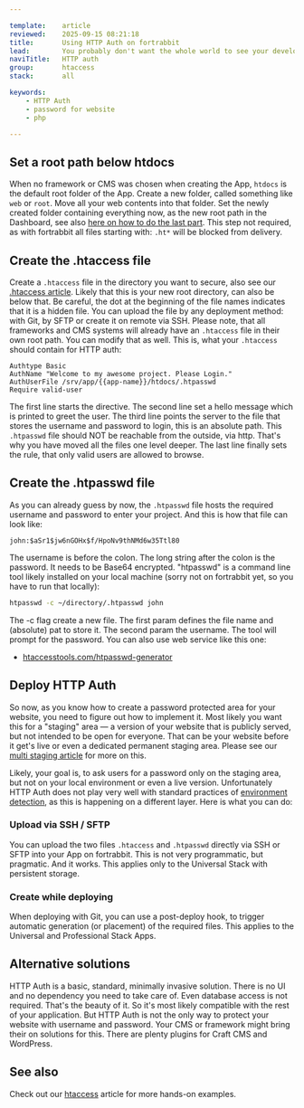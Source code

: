 ```yaml
---

template:    article
reviewed:    2025-09-15 08:21:18
title:       Using HTTP Auth on fortrabbit
lead:        You probably don't want the whole world to see your development in progress. Better restrict access to a fortunate few. This is how to use HTTP (basic) authentication to trigger a username/password prompt in the browser.
naviTitle:   HTTP auth
group:       htaccess
stack:       all

keywords:
    - HTTP Auth
    - password for website
    - php

---
```




## Set a root path below htdocs

When no framework or CMS was chosen when creating the App, `htdocs` is the default root folder of the App. Create a new folder, called something like `web` or `root`. Move all your web contents into that folder. Set the newly created folder containing everything now, as the new root path in the Dashboard, see also [here on how to do the last part](/app#toc-root-path). This step not required, as with fortrabbit all files starting with: `.ht*` will be blocked from delivery.


## Create the .htaccess file

Create a `.htaccess` file in the directory you want to secure, also see our [.htaccess article](/htaccess). Likely that this is your new root directory, can also be below that. Be careful, the dot at the beginning of the file names indicates that it is a hidden file. You can upload the file by any deployment method: with Git, by SFTP or create it on remote via SSH. Please note, that all frameworks and CMS systems will already have an `.htaccess` file in their own root path. You can modify that as well. This is, what your `.htaccess` should contain for HTTP auth:

 
```
Authtype Basic
AuthName "Welcome to my awesome project. Please Login."
AuthUserFile /srv/app/{{app-name}}/htdocs/.htpasswd
Require valid-user
```

The first line starts the directive. The second line set a hello message which is printed to greet the user. The third line points the server to the file that stores the username and password to login, this is an absolute path. This `.htpasswd` file should NOT be reachable from the outside, via http. That's why you have moved all the files one level deeper. The last line finally sets the rule, that only valid users are allowed to browse.

## Create the .htpasswd file

As you can already guess by now, the `.htpasswd` file hosts the required username and password to enter your project. And this is how that file can look like:

```plain
john:$aSr1$jw6nGOHx$f/HpoNv9thNMd6w35Ttl80
```

The username is before the colon. The long string after the colon is the password. It needs to be Base64 encrypted. "htpasswd" is a command line tool likely installed on your local machine (sorry not on fortrabbit yet, so you have to run that locally):

```bash
htpasswd -c ~/directory/.htpasswd john
```

The -c flag create a new file. The first param defines the file name and (absolute) pat to store it. The second param the username. The tool will prompt for the password. You can also use web service like this one:

* [htaccesstools.com/htpasswd-generator](http://www.htaccesstools.com/htpasswd-generator/)

## Deploy HTTP Auth

So now, as you know how to create a password protected area for your website, you need to figure out how to implement it. Most likely you want this for a "staging" area — a version of your website that is publicly served, but not intended to be open for everyone. That can be your website before it get's live or even a dedicated permanent staging area. Please see our [multi staging article](/multi-staging) for more on this. 

Likely, your goal is, to ask users for a password only on the staging area, but not on your local environment or even a live version. Unfortunately HTTP Auth does not play very well with standard practices of [environment detection](/local-development#toc-environment-detection), as this is happening on a different layer. Here is what you can do:

### Upload via SSH / SFTP

You can upload the two files `.htaccess` and `.htpasswd` directly via SSH or SFTP into your App on fortrabbit. This is not very programmatic, but pragmatic. And it works. This applies only to the Universal Stack with persistent storage. 

### Create while deploying

When deploying with Git, you can use a post-deploy hook, to trigger automatic generation (or placement) of the required files. This applies to the Universal and Professional Stack Apps.


## Alternative solutions

HTTP Auth is a basic, standard, minimally invasive solution. There is no UI and no dependency you need to take care of. Even database access is not required. That's the beauty of it. So it's most likely compatible with the rest of your application. But HTTP Auth is not the only way to protect your website with username and password. Your CMS or framework might bring their on solutions for this. There are plenty plugins for Craft CMS and WordPress. 


## See also

Check out our [htaccess](/htaccess) article for more hands-on examples.
